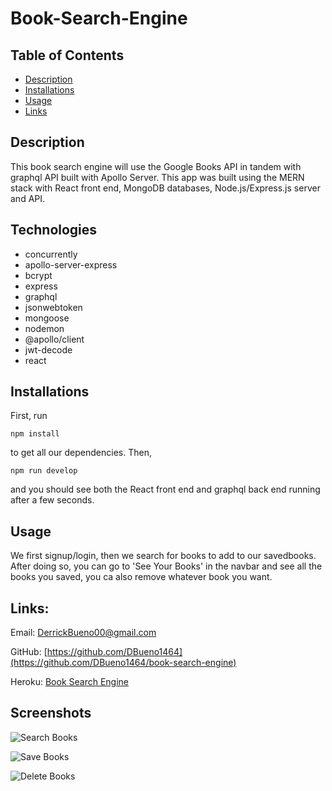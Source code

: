 # Book-Search-Engine

  ## Table of Contents
  - [Description](#Description)
  - [Installations](#Installations)
  - [Usage](#Usage)
  - [Links](#Links)

  ## Description
  This book search engine will use the Google Books API in tandem with graphql API built with Apollo Server. This app was built using the MERN stack with React front end, MongoDB databases, Node.js/Express.js server and API.

  ## Technologies
  - concurrently 
  - apollo-server-express 
  - bcrypt 
  - express 
  - graphql 
  - jsonwebtoken 
  - mongoose 
  - nodemon 
  - @apollo/client 
  - jwt-decode 
  - react

  ## Installations
  First, run

  ```npm install```

  to get all our dependencies. Then,
  
  ```npm run develop``` 

  and you should see both the React front end and graphql back end running after a few seconds. 
  ## Usage
  We first signup/login, then we search for books to add to our savedbooks. After doing so, you can go to 'See Your Books' in the navbar and see all the books you saved, you ca also remove whatever book you want.
  
  ## Links:
  
  Email: [DerrickBueno00@gmail.com](DerrickBueno00@gmail.com)

  GitHub: [https://github.com/DBueno1464](https://github.com/DBueno1464/book-search-engine) 

  Heroku: [Book Search Engine](https://salty-earth-23791.herokuapp.com/)

  ## Screenshots

  ![Search Books](/Assets/21-mern-homework-demo-01.gif)

  ![Save Books](/Assets/21-mern-homework-demo-02.gif)

  ![Delete Books](/Assets/21-mern-homework-demo-03.gif)